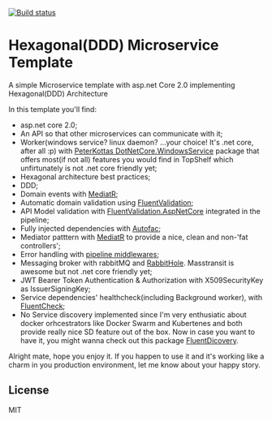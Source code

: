 [![Build status](https://ci.appveyor.com/api/projects/status/5c0t3d9lx0ug0ier?svg=true)](https://ci.appveyor.com/project/alvesdm/hexagonaldddmicroservicetemplate)

# Hexagonal(DDD) Microservice Template
A simple Microservice template with asp.net Core 2.0 implementing Hexagonal(DDD) Architecture

In this template you'll find:
  - asp.net core 2.0;
  - An API so that other microservices can communicate with it;
  - Worker(windows service? linux daemon? ...your choice! It's .net core, after all :p) with [PeterKottas DotNetCore.WindowsService](https://github.com/PeterKottas/DotNetCore.WindowsService) package that offers most(if not all) features you would find in TopShelf which unfirtunately is not .net core friendly yet;
  - Hexagonal architecture best practices;
  - DDD;
  - Domain events with [MediatR](https://github.com/jbogard/MediatR);
  - Automatic domain validation using [FluentValidation](https://github.com/JeremySkinner/fluentvalidation);
  - API Model validation with [FluentValidation.AspNetCore](https://www.nuget.org/packages/FluentValidation.AspNetCore/) integrated in the pipeline;
  - Fully injected dependencies with [Autofac](https://github.com/autofac/Autofac);
  - Mediator patttern with [MediatR](https://github.com/jbogard/MediatR) to provide a nice, clean and non-'fat controllers';
  - Error handling with [pipeline middlewares](https://docs.microsoft.com/en-us/aspnet/core/fundamentals/middleware/?tabs=aspnetcore2x);
  - Messaging broker with rabbitMQ and [RabbitHole](https://github.com/alvesdm/RabbitHole). Masstransit is awesome but not .net core friendly yet;
  - JWT Bearer Token Authentication & Authorization with X509SecurityKey as IssuerSigningKey;
  - Service dependencies' healthcheck(including Background worker), with [FluentCheck](https://github.com/alvesdm/FluentCheck);
  - No Service discovery implemented since I'm very enthusiatic about docker orhcestrators like Docker Swarm and Kubertenes and both provide really nice SD feature out of the box. Now in case you want to have it, you might wanna check out this package [FluentDicovery](https://github.com/alvesdm/FluentDicovery).
  
Alright mate, hope you enjoy it. 
If you happen to use it and it's working like a charm in you production environment, let me know about your happy story.

License
----

MIT
